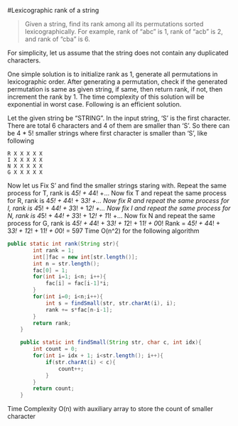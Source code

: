 #Lexicographic rank of a string
>Given a string, find its rank among all its permutations sorted lexicographically. For example, rank of “abc” is 1, rank of “acb” is 2, and rank of “cba” is 6. 

For simplicity, let us assume that the string does not contain any duplicated characters.

One simple solution is to initialize rank as 1, generate all permutations in lexicographic order. After generating a permutation, check if the generated permutation is same as given string, if same, then return rank, if not, then increment the rank by 1. The time complexity of this solution will be exponential in worst case. Following is an efficient solution.

Let the given string be “STRING”. In the input string, ‘S’ is the first character. There are total 6 characters and 4 of them are smaller than ‘S’. So there can be 4 * 5! smaller strings where first character is smaller than ‘S’, like following
```
R X X X X X
I X X X X X
N X X X X X
G X X X X X
```
Now let us Fix S’ and find the smaller strings staring with.
Repeat the same process for T, rank is 4*5! + 4*4! +…
Now fix T and repeat the same process for R, rank is 4*5! + 4*4! + 3*3! +…
Now fix R and repeat the same process for I, rank is 4*5! + 4*4! + 3*3! + 1*2! +…
Now fix I and repeat the same process for N, rank is 4*5! + 4*4! + 3*3! + 1*2! + 1*1! +…
Now fix N and repeat the same process for G, rank is 4*5! + 4*4! + 3*3! + 1*2! + 1*1! + 0*0!
Rank = 4*5! + 4*4! + 3*3! + 1*2! + 1*1! + 0*0! = 597
Time O(n^2) for the following algorithm
```java
public static int rank(String str){
        int rank = 1;
        int[]fac = new int[str.length()];
        int n = str.length();
        fac[0] = 1;
        for(int i=1; i<n; i++){
            fac[i] = fac[i-1]*i;
        }
        for(int i=0; i<n;i++){
            int s = findSmall(str, str.charAt(i), i);
            rank += s*fac[n-i-1];
        }
        return rank;
    }

    public static int findSmall(String str, char c, int idx){
        int count = 0;
        for(int i= idx + 1; i<str.length(); i++){
            if(str.charAt(i) < c){
                count++;
            }
        }
        return count;
    }
```
Time Complexity O(n) with auxiliary array to store the count of smaller character

